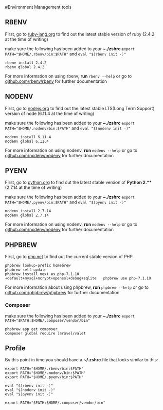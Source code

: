 #Environment Management tools

## RBENV

First, go to [ruby-lang.org](https://www.ruby-lang.org/en/downloads/) to find out the latest stable version of ruby (2.4.2 at the time of writing)

make sure the following has been added to your **~./zshrc** `export PATH="$HOME/.rbenv/bin:$PATH"` and `eval "$(rbenv init -)"`


	rbenv install 2.4.2
	rbenv global 2.4.2
	
For more information on using rbenv, **run** `rbenv --help` or go to [github.com/rbenv/rbenv](https://github.com/rbenv/rbenv) for further documentation

## NODENV

First, go to [nodejs.org](https://nodejs.org/en/) to find out the latest stable LTS(Long Term Support) version of node (6.11.4 at the time of writing)

make sure the following has been added to your **~./zshrc** `export PATH="$HOME/.nodenv/bin:$PATH"` and `eval "$(nodenv init -)"`

	nodenv install 6.11.4
	nodenv global 6.11.4
	
For more information on using nodenv, **run** `nodenv --help` or go to [github.com/nodenv/nodenv](https://github.com/nodenv/nodenv) for further documentation

## PYENV

First, go to [python.org](https://www.python.org/downloads/) to find out the latest stable version of **Python 2.\*\*** (2.7.14 at the time of writing)

make sure the following has been added to your **~./zshrc** `export PATH="$HOME/.pyenv/bin:$PATH"` and `eval "$(pyenv init -)"`

	nodenv install 2.7.14
	nodenv global 2.7.14
	
For more information on using nodenv, **run** `nodenv --help` or go to [github.com/nodenv/nodenv](https://github.com/nodenv/nodenv) for further documentation


## PHPBREW

First, go to [php.net](http://php.net/downloads.php) to find out the current stable version of PHP.

	phpbrew lookup-prefix homebrew
	phpbrew self-update
	phpbrew install next as php-7.1.10 +default+mysql+mcrypt+openssl+debug+sqlite	phpbrew use php-7.1.10
	
For more information about using phpbrew, **run** `phpbrew --help` or go to [github.com/phpbrew/phpbrew](https://github.com/phpbrew/phpbrew) for further documentation

### Composer

make sure the following has been added to your **~./zshrc** `export PATH="$PATH:$HOME/.composer/vendor/bin"`

	phpbrew app get composer
	composer global require laravel/valet

## Profile
By this point in time you should have a **~/.zshrc** file that looks similar to this:

	export PATH="$HOME/.rbenv/bin:$PATH"
	export PATH="$HOME/.nodenv/bin:$PATH"
	export PATH="$HOME/.pyenv/bin:$PATH"
	
	eval "$(rbenv init -)"
	eval "$(nodenv init -)"
	eval "$(pyenv init -)"
		
	export PATH="$PATH:$HOME/.composer/vendor/bin"
	
	